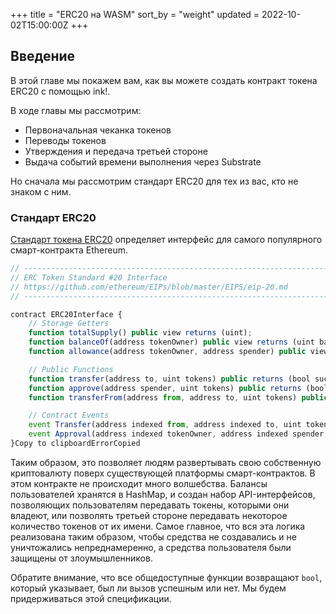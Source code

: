 +++
title = "ERC20 на WASM"
sort_by = "weight"
updated = 2022-10-02T15:00:00Z
+++

## Введение <a id="introduction"></a>

В этой главе мы покажем вам, как вы можете создать контракт токена ERC20 с помощью ink!.

В ходе главы мы рассмотрим:

- Первоначальная чеканка токенов
- Переводы токенов
- Утверждения и передача третьей стороне
- Выдача событий времени выполнения через Substrate

Но сначала мы рассмотрим стандарт ERC20 для тех из вас, кто не знаком с ним.

### Стандарт ERC20 <a id="erc20-standard"></a>

[Стандарт токена ERC20](https://eips.ethereum.org/EIPS/eip-20) определяет интерфейс для самого популярного смарт-контракта Ethereum.

```javascript
// ----------------------------------------------------------------------------
// ERC Token Standard #20 Interface
// https://github.com/ethereum/EIPs/blob/master/EIPS/eip-20.md
// ----------------------------------------------------------------------------

contract ERC20Interface {
    // Storage Getters
    function totalSupply() public view returns (uint);
    function balanceOf(address tokenOwner) public view returns (uint balance);
    function allowance(address tokenOwner, address spender) public view returns (uint remaining);

    // Public Functions
    function transfer(address to, uint tokens) public returns (bool success);
    function approve(address spender, uint tokens) public returns (bool success);
    function transferFrom(address from, address to, uint tokens) public returns (bool success);

    // Contract Events
    event Transfer(address indexed from, address indexed to, uint tokens);
    event Approval(address indexed tokenOwner, address indexed spender, uint tokens);
}Copy to clipboardErrorCopied
```

Таким образом, это позволяет людям развертывать свою собственную криптовалюту поверх существующей платформы смарт-контрактов. В этом контракте не происходит много волшебства. Балансы пользователей хранятся в HashMap, и создан набор API-интерфейсов, позволяющих пользователям передавать токены, которыми они владеют, или позволять третьей стороне передавать некоторое количество токенов от их имени. Самое главное, что вся эта логика реализована таким образом, чтобы средства не создавались и не уничтожались непреднамеренно, а средства пользователя были защищены от злоумышленников.

Обратите внимание, что все общедоступные функции возвращают `bool`, который указывает, был ли вызов успешным или нет. Мы будем придерживаться этой спецификации.
